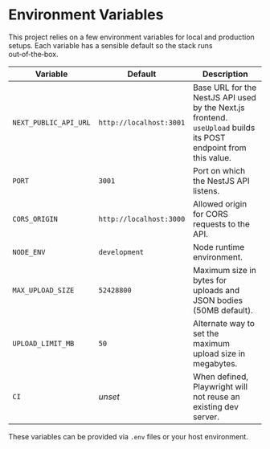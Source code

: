 # Environment Variables

This project relies on a few environment variables for local and production setups.
Each variable has a sensible default so the stack runs out‑of‑the‑box.

| Variable | Default | Description |
|----------|---------|-------------|
| `NEXT_PUBLIC_API_URL` | `http://localhost:3001` | Base URL for the NestJS API used by the Next.js frontend. `useUpload` builds its POST endpoint from this value. |
| `PORT` | `3001` | Port on which the NestJS API listens. |
| `CORS_ORIGIN` | `http://localhost:3000` | Allowed origin for CORS requests to the API. |
| `NODE_ENV` | `development` | Node runtime environment. |
| `MAX_UPLOAD_SIZE` | `52428800` | Maximum size in bytes for uploads and JSON bodies (50MB default). |
| `UPLOAD_LIMIT_MB` | `50` | Alternate way to set the maximum upload size in megabytes. |
| `CI` | *unset* | When defined, Playwright will not reuse an existing dev server. |

These variables can be provided via `.env` files or your host environment.
